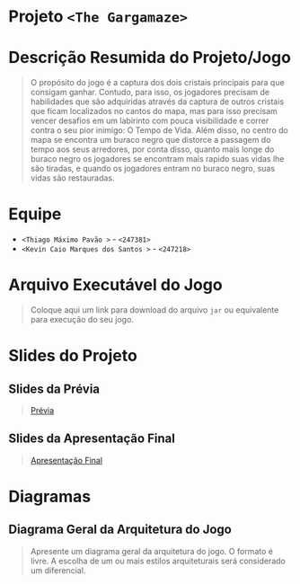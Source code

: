 # Projeto `<The Gargamaze>`

# Descrição Resumida do Projeto/Jogo

> O propósito do jogo é a captura dos dois cristais principais para que consigam ganhar. Contudo, para isso, os jogadores precisam de habilidades que são adquiridas através da captura de outros cristais que ficam localizados no cantos do mapa, mas para isso precisam vencer desafios em um labirinto com pouca visibilidade e correr contra o seu pior inimigo: O Tempo de Vida. Além disso, no centro do mapa se encontra um buraco negro que distorce a passagem do tempo aos seus arredores, por conta disso, quanto mais longe do buraco negro os jogadores se encontram mais rapido suas vidas lhe são tiradas, e quando os jogadores entram no buraco negro, suas vidas são restauradas. 

# Equipe
* `<Thiago Máximo Pavão >`           - `<247381>`
* `<Kevin Caio Marques dos Santos >` - `<247218>`

# Arquivo Executável do Jogo

> Coloque aqui um link para download do arquivo `jar` ou equivalente para execução do seu jogo.

# Slides do Projeto

## Slides da Prévia
> [Prévia](https://docs.google.com/presentation/d/1mAtWsCDGBxF7lj8pcSTOYw43ReE8C6TG7_TtIIiZnzM/edit?usp=sharing)

## Slides da Apresentação Final
> [Apresentação Final](https://docs.google.com/presentation/d/1mAtWsCDGBxF7lj8pcSTOYw43ReE8C6TG7_TtIIiZnzM/edit?usp=sharing)

# Diagramas

## Diagrama Geral da Arquitetura do Jogo

> Apresente um diagrama geral da arquitetura do jogo. O formato é livre. A escolha de um ou mais estilos arquiteturais será considerado um diferencial.
